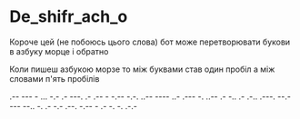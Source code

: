 # De_shifr_ach_o
 Короче цей (не побоюсь цього слова) бот може перетворювати букови в азбуку морце і обратно

Коли пишеш азбукою морзе то між буквами став один пробіл а між словами п'ять пробілів

.-- --- -     ... -.- .- ---. .- .--     - -.--     -.-. ..--     ---- ..- .--- -. ..--     .-     -.. .- .-.. .---.     --.- ---     --.. -. .- -.-     .--. -.-- - .- -. -. .-.-
